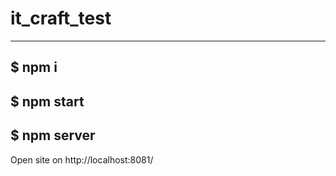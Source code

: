 # it_craft_test
---
$ npm i
---
$ npm start
---
$ npm server
---
Open site on http://localhost:8081/
